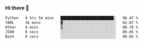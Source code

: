 ### Hi there 👋

<!--
**gustavkrist/gustavkrist** is a ✨ _special_ ✨ repository because its `README.md` (this file) appears on your GitHub profile.

Here are some ideas to get you started:

- 🔭 I’m currently working on ...
- 🌱 I’m currently learning ...
- 👯 I’m looking to collaborate on ...
- 🤔 I’m looking for help with ...
- 💬 Ask me about ...
- 📫 How to reach me: ...
- 😄 Pronouns: ...
- ⚡ Fun fact: ...
-->

<!--START_SECTION:waka-->

```txt
Python   9 hrs 54 mins   ████████████████████████░   96.47 %
YAML     16 mins         ▓░░░░░░░░░░░░░░░░░░░░░░░░   02.67 %
Other    4 mins          ▒░░░░░░░░░░░░░░░░░░░░░░░░   00.78 %
JSON     0 secs          ░░░░░░░░░░░░░░░░░░░░░░░░░   00.05 %
Bash     0 secs          ░░░░░░░░░░░░░░░░░░░░░░░░░   00.03 %
```

<!--END_SECTION:waka-->
